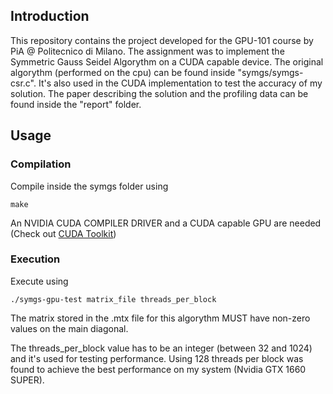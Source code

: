 ## Introduction

This repository contains the project developed for the GPU-101 course by PiA @ Politecnico di Milano.
The assignment was to implement the Symmetric Gauss Seidel Algorythm on a CUDA capable device. The original algorythm (performed on the cpu) can be found inside "symgs/symgs-csr.c". It's also used in the CUDA implementation to test the accuracy of my solution.
The paper describing the solution and the profiling data can be found inside the "report" folder.

## Usage

### Compilation

Compile inside the symgs folder using 
```
make
```
An NVIDIA CUDA COMPILER DRIVER and a CUDA capable GPU are needed (Check out [CUDA Toolkit](https://developer.nvidia.com/cuda-toolkit))

### Execution

Execute using
```
./symgs-gpu-test matrix_file threads_per_block
```
The matrix stored in the .mtx file for this algorythm MUST have non-zero values on the main diagonal. 

The threads_per_block value has to be an integer (between 32 and 1024) and it's used for testing performance. Using 128 threads per block was found to achieve the best performance on my system (Nvidia GTX 1660 SUPER).


